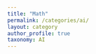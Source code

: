 ```yaml
---
title: "Math"
permalink: /categories/ai/
layout: category
author_profile: true
taxonomy: AI
---
```


